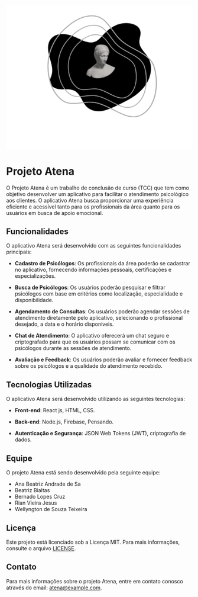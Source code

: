 <p align="center">
  <img src="./src/assets/readme/atena-Readme.png" alt="atena" />
</p>

# Projeto Atena

O Projeto Atena é um trabalho de conclusão de curso (TCC) que tem como objetivo desenvolver um aplicativo para facilitar o atendimento psicológico aos clientes. O aplicativo Atena busca proporcionar uma experiência eficiente e acessível tanto para os profissionais da área quanto para os usuários em busca de apoio emocional.

## Funcionalidades

O aplicativo Atena será desenvolvido com as seguintes funcionalidades principais:

- **Cadastro de Psicólogos**: Os profissionais da área poderão se cadastrar no aplicativo, fornecendo informações pessoais, certificações e especializações.

- **Busca de Psicólogos**: Os usuários poderão pesquisar e filtrar psicólogos com base em critérios como localização, especialidade e disponibilidade.

- **Agendamento de Consultas**: Os usuários poderão agendar sessões de atendimento diretamente pelo aplicativo, selecionando o profissional desejado, a data e o horário disponíveis.

- **Chat de Atendimento**: O aplicativo oferecerá um chat seguro e criptografado para que os usuários possam se comunicar com os psicólogos durante as sessões de atendimento.

- **Avaliação e Feedback**: Os usuários poderão avaliar e fornecer feedback sobre os psicólogos e a qualidade do atendimento recebido.

## Tecnologias Utilizadas

O aplicativo Atena será desenvolvido utilizando as seguintes tecnologias:

- **Front-end**: React js, HTML, CSS.

- **Back-end**: Node.js, Firebase, Pensando.

- **Autenticação e Segurança**: JSON Web Tokens (JWT), criptografia de dados.

## Equipe

O projeto Atena está sendo desenvolvido pela seguinte equipe:

- Ana Beatriz Andrade de Sa
- Beatriz Bialtas
- Bernado Lopes Cruz
- Rian Vieira Jesus
- Wellyngton de Souza Teixeira

## Licença

Este projeto está licenciado sob a Licença MIT. Para mais informações, consulte o arquivo [LICENSE](./LICENSE).

## Contato

Para mais informações sobre o projeto Atena, entre em contato conosco através do email: atena@example.com.